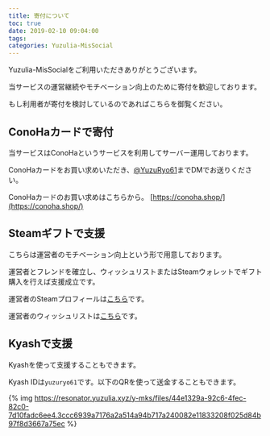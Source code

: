 ```yaml
---
title: 寄付について
toc: true
date: 2019-02-10 09:04:00
tags:
categories: Yuzulia-MisSocial
---
```


Yuzulia-MisSocialをご利用いただきありがとうございます。

当サービスの運営継続やモチベーション向上のために寄付を歓迎しております。

もし利用者が寄付を検討しているのであればこちらを御覧ください。

<!--more-->

## ConoHaカードで寄付

当サービスはConoHaというサービスを利用してサーバー運用しております。

ConoHaカードをお買い求めいただき、[@YuzuRyo61](https://yuzulia.xyz/@YuzuRyo61)までDMでお送りください。

ConoHaカードのお買い求めはこちらから。 [https://conoha.shop/](https://conoha.shop/)

## Steamギフトで支援

こちらは運営者のモチベーション向上という形で用意しております。

運営者とフレンドを確立し、ウィッシュリストまたはSteamウォレットでギフト購入を行えば支援成立です。

運営者のSteamプロフィールは[こちら](https://steamcommunity.com/id/YuzuRyo61/)です。

運営者のウィッシュリストは[こちら](https://store.steampowered.com/wishlist/id/YuzuRyo61/)です。

## Kyashで支援

Kyashを使って支援することもできます。

Kyash IDは```yuzuryo61```です。以下のQRを使って送金することもできます。

{% img https://resonator.yuzulia.xyz/y-mks/files/44e1329a-92c6-4fec-82c0-7d10fadc6ee4.3ccc6939a7176a2a514a94b717a240082e11833208f025d84b97f8d3667a75ec %}
